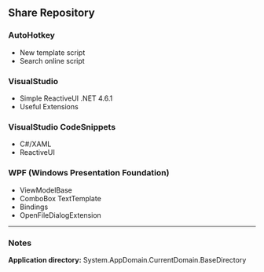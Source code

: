 ## Share Repository 
### AutoHotkey
- New template script
- Search online script
### VisualStudio
- Simple ReactiveUI .NET 4.6.1
- Useful Extensions
### VisualStudio CodeSnippets
- C#/XAML
- ReactiveUI
### WPF (Windows Presentation Foundation)
- ViewModelBase
- ComboBox TextTemplate
- Bindings
- OpenFileDialogExtension
___
### Notes
**Application directory:** System.AppDomain.CurrentDomain.BaseDirectory

